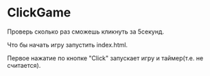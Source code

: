 # ClickGame
Проверь сколько раз сможешь кликнуть за 5секунд.  

Что бы начать игру запустить index.html. 

Первое нажатие по  кнопке "Click" запускает игру и таймер(т.е. не считается).
